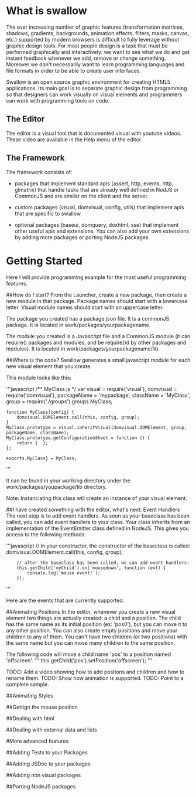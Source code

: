 # What is swallow
The ever increasing number of graphic features (transformation matrices, shadows, gradients, backgrounds, animation effects, filters, masks, canvas, etc.) supported by modern browsers is difficult to fully leverage without graphic design tools. For most people design is a task that must be performed graphically and interactively: we want to see what we do and get instant feedback whenever we add, remove or change something. Moreover we don't necessarily want to learn programming languages and file formats in order to be able to create user interfaces.

Swallow is an open source graphic environment for creating HTML5 applications. Its main goal is to separate graphic design from programming so that designers can work visually on visual elements and programmers can work with programming tools on code.

## The Editor
The editor is a visual tool that is documented visual with youtube
videos. These video are available in the Help menu of the editor.

## The Framework
The framework consists of:

- packages that implement standard apis (assert, http, events, http, glmatrix) that handle tasks that are already well defined in NodJS or CommonJS and are similar on the client and the server.

- custom packages (visual, domvisual, config, utils) that implement apis that are specific to swallow

- optional packages (baseui, domquery, doxhtml, sse) that implement other useful apis and extensions. You can also add your own extensions by adding more packages or porting NodeJS packages.

# Getting Started
Here I will provide programming example for the most useful programming features.

##How do I start?
From the Launcher, create a new package, then create a new module in that package. Package names should start with a lowercase letter. Visual module names should start with an uppercase letter.

The package you created has a package.json file. It is a commonJS package. It is located in work/packages/yourpackagename.

The module you created is a Javascript file and a CommonJS module (it can require() packages and modules, and be require()d by other packages and modules). It is located in work/packages/yourpackagename/lib.

##Where is the code?
Swallow generates a small javascript module for each new visual element that you create.

This module looks like this:

'''javascript
    /**
        MyClass.js
    */
    var visual = require('visual'),
        domvisual = require('domvisual'),
        packageName = 'mypackage',
        className = 'MyClass',
        group = require('./groups').groups.MyClass;

    function MyClass(config) {
        domvisual.DOMElement.call(this, config, group);
    }
    MyClass.prototype = visual.inheritVisual(domvisual.DOMElement, group, packageName, className);
    MyClass.prototype.getConfigurationSheet = function () {
        return {  };
    };

    exports.MyClass} = MyClass;
'''

It can be found in your woriking directory under the work/packages/youpackage/lib
directory.

Note: Instanciating this class will create an instance of your visual element.

##I have created something with the editor, what's next: Event Handlers
The next step is to add event handlers. As soon as your baseclass has been called, you can add event handlers to your class. Your class inherits from an implementation of the EventEmitter class defined in NodeJS. This gives you access to the following methods:

'''javascript
        // In your constructor, the constructor of the baseclass is called:
        domvisual.DOMElement.call(this, config, group);

        // after the baseclass has been called, we can add event handlers:
        this.getChild('myChild').on('mousedown', function (evt) {
            console.log('mouse event!');
        });

'''

Here are the events that are currently supported:

##Animating Positions
In the editor, whenever you create a new visual element two things are actually created: a child and a position. The child has the same name as its initial position (ex: 'pos0'), but you can move it to any other position. You can also create empty positions and move your children to any of them. You can't have two children (or two positions) with the same name but you can move many children to the same position.

The following code will move a child name 'pos' to a position named 'offscreen'.
'''
    this.getChild('pos').setPosition('offscreen');
'''

TODO: Add a video showing how to add postions and children and how to rename them.
TODO: Show how animation is supported.
TODO: Point to a complete sample.

##Animating Styles

##Gettign the mouse position

##Dealing with html

##Dealing with external data and lists




#More advanced features

##Adding Tests to your Packages

##Adding JSDoc to your packages

##Adding non visual packages

##Porting NodeJS packages
